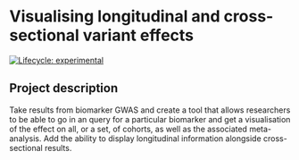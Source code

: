 # Visualising longitudinal and cross-sectional variant effects

<!-- badges: start -->

[![Lifecycle:
experimental](https://img.shields.io/badge/lifecycle-experimental-orange.svg)](https://www.tidyverse.org/lifecycle/#experimental)

<!-- badges: end -->

## Project description
Take results from biomarker GWAS and create a tool that allows researchers to be able to go in an query for a particular biomarker and get a visualisation of the effect on all, or a set, of cohorts, as well as the associated meta-analysis. Add the ability to display longitudinal information alongside cross-sectional results.
